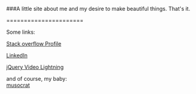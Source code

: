 ###A little site about me and my desire to make beautiful things. That's it.

======================

Some links:   

[Stack overflow Profile](http://careers.stackoverflow.com/andrewcarpenter)   

[LinkedIn](http://www.linkedin.com/in/andrewmcarpenter/)   

[jQuery Video Lightning](http://musocrat.github.io/jquery-video-lightning/)   

and of course, my baby:    
[musocrat](http://www.musocrat.com)   
